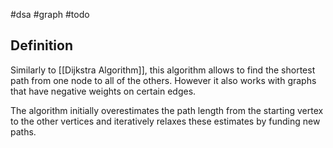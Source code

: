 #dsa #graph #todo

## Definition

Similarly to [[Dijkstra Algorithm]], this algorithm allows to find the shortest path from one node to all of the others. However it also works with graphs that have negative weights on certain edges.

The algorithm initially overestimates the path length from the starting vertex to the other vertices and iteratively relaxes these estimates by funding new paths.
